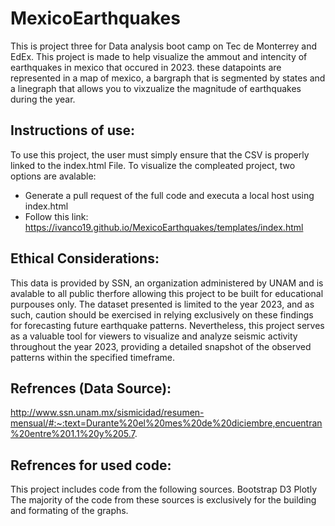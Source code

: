 # MexicoEarthquakes

This is project three for Data analysis boot camp on Tec de Monterrey and EdEx. This project is made to help visualize the ammout and intencity of earthquakes in mexico that occured in 2023. these datapoints are represented in a map of mexico, a bargraph that is segmented by states and a linegraph that allows you to vixzualize the magnitude of earthquakes during the year.

## Instructions of use:
To use this project, the user must simply ensure that the CSV is properly linked to the index.html File. To visualize the compleated project, two options are avalable:
 - Generate a pull request of the full code and executa a local host using index.html
 - Follow this link: https://ivanco19.github.io/MexicoEarthquakes/templates/index.html



## Ethical Considerations:
This data is provided by SSN, an organization administered by UNAM and is avalable to all public therfore allowing this project to be built for educational purpouses only. The dataset presented is limited to the year 2023, and as such, caution should be exercised in relying exclusively on these findings for forecasting future earthquake patterns. Nevertheless, this project serves as a valuable tool for viewers to visualize and analyze seismic activity throughout the year 2023, providing a detailed snapshot of the observed patterns within the specified timeframe.


## Refrences (Data Source):
http://www.ssn.unam.mx/sismicidad/resumen-mensual/#:~:text=Durante%20el%20mes%20de%20diciembre,encuentran%20entre%201.1%20y%205.7. 


## Refrences for used code:
This project includes code from the following sources.
Bootstrap
D3
Plotly
The majority of the code from these sources is exclusively for the building and formating of the graphs.
